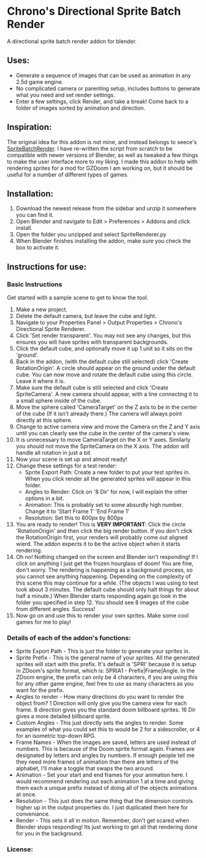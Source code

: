 # Chrono's Directional Sprite Batch Render
 A directional sprite batch render addon for blender.
 
## Uses:
 * Generate a sequence of images that can be used as animation in any 2.5d game engine.
 * No complicated camera or parenting setup, includes buttons to generate what you need and set render settings.
 * Enter a few settings, click Render, and take a break! Come back to a folder of images sorted by animation and direction.

## Inspiration:
 The original idea for this addon is not mine, and instead belongs to seece's [SpriteBatchRender](https://github.com/seece/SpriteBatchRender).
 I have re-written the script from scratch to be compatible with newer versions of Blender, as well as tweaked a few things to make the user interface more to my liking. I made this addon to help with rendering sprites for a mod for GZDoom I am working on, but it should be useful for a number of different types of games.

## Installation:
 1) Download the newest release from the sidebar and unzip it somewhere you can find it.
 2) Open Blender and navigate to Edit > Preferences > Addons and click install.
 3) Open the folder you unzipped and select SpriteRenderer.py
 4) When Blender finishes installing the addon, make sure you check the box to activate it.

## Instructions for use:

 ### Basic Instructions
 Get started with a sample scene to get to know the tool.
 1) Make a new project.
 2) Delete the default camera, but leave the cube and light.
 3) Navigate to your Properties Panel > Output Properties > Chrono's Directional Sprite Renderer.
 4) Click 'Set render transparent'. You may not see any changes, but this ensures you will have sprites with transparent backgrounds.
 5) Click the default cube, and optionally move it up 1 unit so it sits on the 'ground'.
 6) Back in the addon, (with the default cube still selected) click 'Create RotationOrigin'. A circle should appear on the ground under the default cube. You can now move and rotate the default cube using this circle. Leave it where it is.
 7) Make sure the default cube is still selected and click 'Create SpriteCamera'. A new camera should appear, with a line connecting it to a small sphere inside of the cube.
 8) Move the sphere called 'CameraTarget' on the Z axis to be in the center of the cube (If it isn't already there.) The camera will always point directly at this sphere.
 9) Change to active camera view and move the Camera on the Z and Y axis until you can clearly see the cube in the center of the camera's view.
 10) It is unnecessary to move CameraTarget on the X or Y axes. Similarly you should not move the SpriteCamera on the X axis. The addon will handle all rotation in just a bit.
 11) Now your scene is set up and almost ready!
 12) Change these settings for a test render:
     * Sprite Export Path: Create a new folder to put your test sprites in. When you click render all the generated sprites will appear in this folder.
     * Angles to Render: Click on '8 Dir' for now, I will explain the other options in a bit.
     * Animation: This is probably set to some absurdly high number. Change it to 'Start Frame 1' 'End Frame 1'
     * Resolution: Set this to 800px by 800px
 13) You are ready to render! This is **VERY IMPORTANT**: Click the circle 'RotationOrigin' and then click the big render button. If you don't click the RotationOrigin first, your renders will probably come out aligned wierd. The addon expects it to be the active object when it starts rendering.
 14) Oh no! Nothing changed on the screen and Blender isn't responding! If I click on anything I just get the frozen hourglass of doom! 
 You are fine, don't worry. The rendering is happening as a background process, so you cannot see anything happening. Depending on the complexity of this scene this may continue for a while. (The objects I was using to test took about 3 minutes. The default cube should only halt things for about half a minute.) When Blender starts responding again go look in the folder you specified in step 12. You should see 8 images of the cube from different angles. Success!
 15) Now go on and use this to render your own sprites. Make some cool games for me to play!

### Details of each of the addon's functions:
* Sprite Export Path - This is just the folder to generate your sprites in.
* Sprite Prefix - This is the general name of your sprites. All the generated sprites will start with this prefix. It's default is 'SPRI' because it is setup in ZDoom's sprite format, which is: SPRIA1 - Prefix|Frame|Angle. In the ZDoom engine, the prefix can only be 4 characters, if you are using this for any other game engine, feel free to use as many characters as you want for the prefix.
* Angles to render - How many directions do you want to render the object from? 1 Direction will only give you the camera view for each frame. 8 direction gives you the standard doom billboard sprites. 16 Dir gives a more detailed billboard sprite.
* Custom Angles - This just directly sets the angles to render. Some examples of what you could set this to would be 2 for a sidescroller, or 4 for an isometric top-down RPG.
* Frame Names - When the images are saved, letters are used instead of numbers. This is because of the Doom sprite format again. Frames are designated by letters and angles by numbers. If enough people tell me they need more frames of animation than there are letters of the alphabet, I'll make a toggle that swaps the two around.
* Animation - Set your start and end frames for your animation here. I would recommend rendering out each animation 1 at a time and giving them each a unique prefix instead of doing all of the objects animations at once.
* Resolution - This just does the same thing that the dimension controls higher up in the output properties do. I just duplicated them here for conveniance.
* Render - This sets it all in motion. Remember, don't get scared when Blender stops responding! Its just working to get all that rendering done for you in the background.

### License:

